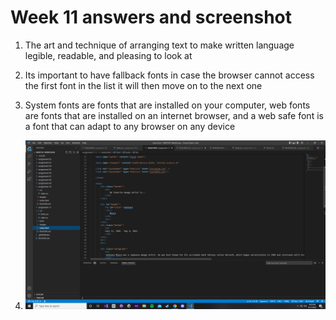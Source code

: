 # Week 11 answers and screenshot

1. The art and technique of arranging text to make written language legible, readable, and pleasing to look at

2. Its important to have fallback fonts in case the browser cannot access the first font in the list it will then move on to the next one

3. System fonts are fonts that are installed on your computer, web fonts are fonts that are installed on an internet browser, and a web safe font is a font that can adapt to any browser on any device

4. ![images](./images/screenshot.PNG)